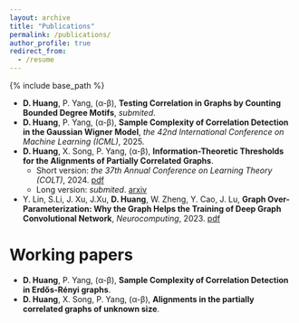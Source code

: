 ```yaml
---
layout: archive
title: "Publications"
permalink: /publications/
author_profile: true
redirect_from:
  - /resume
---
```


{% include base_path %}

* **D. Huang**, P. Yang, (α-β), **Testing Correlation in Graphs by Counting Bounded Degree Motifs**, *submited*.
* **D. Huang**, P. Yang, (α-β), **Sample Complexity of Correlation Detection in the Gaussian Wigner Model**, *the 42nd International Conference on Machine Learning (ICML)*, 2025.
* **D. Huang**, X. Song, P. Yang, (α-β), **Information-Theoretic Thresholds for the Alignments of Partially Correlated Graphs**.
  * Short version: *the 37th Annual Conference on Learning Theory (COLT)*, 2024. [pdf](https://proceedings.mlr.press/v247/huang24b.html)
  * Long version: *submited*. [arxiv](https://arxiv.org/abs/2406.05428)
* Y. Lin, S.Li, J. Xu, J.Xu, **D. Huang**, W. Zheng, Y. Cao, J. Lu, **Graph Over-Parameterization: Why the Graph Helps the Training of Deep Graph Convolutional Network**, *Neurocomputing*, 2023. [pdf](https://www.sciencedirect.com/science/article/pii/S0925231223002047)

Working papers
======
* **D. Huang**, P. Yang, (α-β), **Sample Complexity of Correlation Detection in Erdős-Rényi graphs**.
* **D. Huang**, X. Song, P. Yang, (α-β), **Alignments in the partially correlated graphs of unknown size**.
